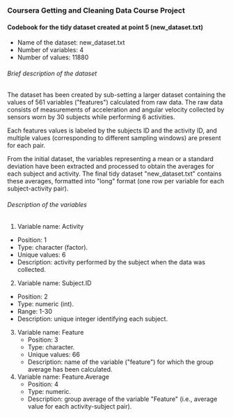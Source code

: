 ### Coursera Getting and Cleaning Data Course Project

#### Codebook for the tidy dataset created at point 5 (new_dataset.txt)

* Name of the dataset: new_dataset.txt
* Number of variables: 4
* Number of values: 11880

###### Brief description of the dataset

The dataset has been created by sub-setting a larger dataset containing the values of 561 variables ("features") calculated from raw data.
The raw data consists of measurements of acceleration and angular velocity collected by sensors worn by 30 subjects while performing 6 activities.

Each features values is labeled by the subjects ID and the activity ID, and multiple values (corresponding to different sampling windows) are present for each pair.

From the initial dataset, the variables representing a mean or a standard deviation have been extracted and processed to obtain the averages for each subject and activity.
The final tidy dataset "new_dataset.txt" contains these averages, formatted into "long" format (one row per variable for each subject-activity pair).

###### Description of the variables

1. Variable name: Activity
  * Position: 1
  * Type: character (factor).
  * Unique values: 6
  * Description: activity performed by the subject when the data was collected.
2. Variable name: Subject.ID
  * Position: 2
  * Type: numeric (int).
  * Range: 1-30
  * Description: unique integer identifying each subject.
3. Variable name: Feature
    * Position: 3
    * Type: character.
    * Unique values: 66
    * Description: name of the variable ("feature") for which the group average has been calculated.
4. Variable name: Feature.Average
    * Position: 4
    * Type: numeric.
    * Description: group average of the variable "Feature" (i.e., average value for each activity-subject pair).
